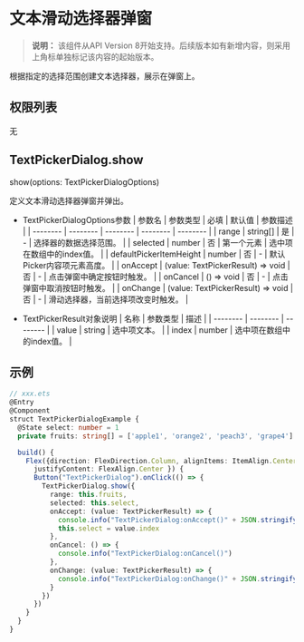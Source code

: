 # 文本滑动选择器弹窗

>  **说明：**
> 该组件从API Version 8开始支持。后续版本如有新增内容，则采用上角标单独标记该内容的起始版本。

根据指定的选择范围创建文本选择器，展示在弹窗上。

## 权限列表

无

## TextPickerDialog.show

show(options: TextPickerDialogOptions)

定义文本滑动选择器弹窗并弹出。

- TextPickerDialogOptions参数
  | 参数名 | 参数类型 | 必填 | 默认值 | 参数描述 |
  | -------- | -------- | -------- | -------- | -------- |
  | range | string[] | 是 | - | 选择器的数据选择范围。 |
  | selected | number | 否 | 第一个元素 | 选中项在数组中的index值。 |
  | defaultPickerItemHeight | number | 否 | - | 默认Picker内容项元素高度。 |
  | onAccept | (value: TextPickerResult) => void | 否 | - | 点击弹窗中确定按钮时触发。 |
  | onCancel | () => void | 否 | - | 点击弹窗中取消按钮时触发。 |
  | onChange | (value: TextPickerResult) => void | 否 | - | 滑动选择器，当前选择项改变时触发。 |

- TextPickerResult对象说明
  | 名称 | 参数类型 | 描述 | 
  | -------- | -------- | -------- |
  | value | string | 选中项文本。 | 
  | index | number | 选中项在数组中的index值。 | 

## 示例

```ts
// xxx.ets
@Entry
@Component
struct TextPickerDialogExample {
  @State select: number = 1
  private fruits: string[] = ['apple1', 'orange2', 'peach3', 'grape4']

  build() {
    Flex({direction: FlexDirection.Column, alignItems: ItemAlign.Center,
      justifyContent: FlexAlign.Center }) {
      Button("TextPickerDialog").onClick(() => {
        TextPickerDialog.show({
          range: this.fruits,
          selected: this.select,
          onAccept: (value: TextPickerResult) => {
            console.info("TextPickerDialog:onAccept()" + JSON.stringify(value))
            this.select = value.index
          },
          onCancel: () => {
            console.info("TextPickerDialog:onCancel()")
          },
          onChange: (value: TextPickerResult) => {
            console.info("TextPickerDialog:onChange()" + JSON.stringify(value))
          }
        })
      })
    }
  }
}
```
